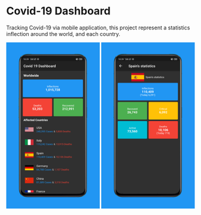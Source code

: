 # Covid-19 Dashboard

Tracking Covid-19 via mobile application, this project represent a statistics inflection around the world, and each country.

<img src="screenshots/1585886313058.png" width="250">
<img src="screenshots/1585886308617.png" width="250">
